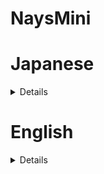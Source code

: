 # NaysMini

# Japanese 

<details>
  
## NaysMiniについて
NaysMiniはPythonコードで書かれたNays2dHの簡易版です．
直交座標の流れの計算のみ可能です．
Pythonコードが全て見れますので，数値計算法やPythonの勉強になります．

## リリースノート
### ver.1.0.23052201 update by hamaki
* iRIC v4対応版をリリース
  
</details>

# English

<details>

## Overview of NaysMini
NaysMini is a simple version of Nays2dH written in Python code.
It can be applied only flow calculation in Cartesian coordinate system.

## Release notes
### ver.1.0.23052201 update by hamaki
* Released as iRIC v4 compatible version

</details>

